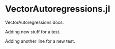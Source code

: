 # VectorAutoregressions.jl

VectorAutoregressions docs.

Adding new stuff for a test.

Adding another line for a new test.
